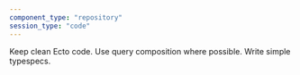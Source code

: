 ```yaml
---
component_type: "repository"
session_type: "code"
---
```



Keep clean Ecto code.
Use query composition where possible.
Write simple typespecs.